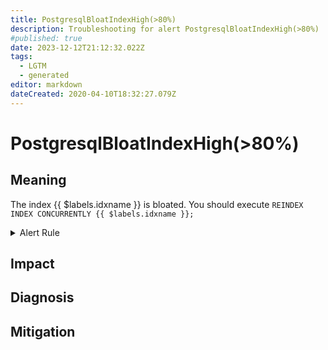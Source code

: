 ```yaml
---
title: PostgresqlBloatIndexHigh(>80%)
description: Troubleshooting for alert PostgresqlBloatIndexHigh(>80%)
#published: true
date: 2023-12-12T21:12:32.022Z
tags: 
  - LGTM
  - generated
editor: markdown
dateCreated: 2020-04-10T18:32:27.079Z
---
```


# PostgresqlBloatIndexHigh(>80%)

## Meaning
[//]: # "Short paragraph that explains what the alert means"
The index {{ $labels.idxname }} is bloated. You should execute `REINDEX INDEX CONCURRENTLY {{ $labels.idxname }};`

<details>
  <summary>Alert Rule</summary>

{{% rule "postgresql/postgres-exporter.yml" "PostgresqlBloatIndexHigh(>80%)" %}}

<!-- Rule when generated

```yaml
alert: PostgresqlBloatIndexHigh(>80%)
expr: pg_bloat_btree_bloat_pct > 80 and on (idxname) (pg_bloat_btree_real_size > 100000000)
for: 1h
labels:
    severity: warning
annotations:
    summary: Postgresql bloat index high (> 80%) (instance {{ $labels.instance }})
    description: |-
        The index {{ $labels.idxname }} is bloated. You should execute `REINDEX INDEX CONCURRENTLY {{ $labels.idxname }};`
          VALUE = {{ $value }}
          LABELS = {{ $labels }}
    runbook: https://github.com/srerun/prometheus-alerts/blob/main/content/runbooks/postgres-exporter/PostgresqlBloatIndexHigh(>80%).md

```

-->

</details>


## Impact
[//]: # "What could / will happen if the alert is not addressed"



## Diagnosis
[//]: # "Steps to take to identify the cause of the problem"



## Mitigation
[//]: # "The steps necessary to resolve the alert"
